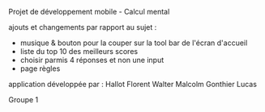Projet de développement mobile - Calcul mental

ajouts et changements par rapport au sujet :
+ musique & bouton pour la couper sur la tool bar de l'écran d'accueil
+ liste du top 10 des meilleurs scores
+ choisir parmis 4 réponses et non une input
+ page règles

application développée par :
Hallot Florent
Walter Malcolm
Gonthier Lucas

Groupe 1
